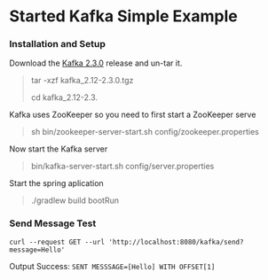 # Started Kafka Simple Example

### Installation and Setup

 Download the [Kafka 2.3.0](https://www.apache.org/dyn/closer.cgi?path=/kafka/2.3.0/kafka_2.12-2.3.0.tgz)
                release and un-tar it.

 > tar -xzf kafka_2.12-2.3.0.tgz 
>
 > cd kafka_2.12-2.3.

Kafka uses ZooKeeper so you need to first start a ZooKeeper serve

> sh bin/zookeeper-server-start.sh config/zookeeper.properties


Now start the Kafka server

> bin/kafka-server-start.sh config/server.properties

Start the spring aplication

> ./gradlew build bootRun


### Send Message Test
`curl --request GET --url 'http://localhost:8080/kafka/send?message=Hello'` 

Output Success: 
`SENT MESSSAGE=[Hello] WITH OFFSET[1]`